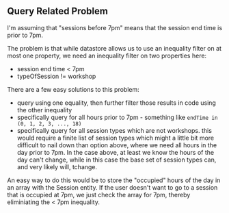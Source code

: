 ## Query Related Problem
I'm assuming that "sessions before 7pm" means that the session end time is prior to 7pm.

The problem is that while datastore allows us to use an inequality filter on at most one property, we need an inequality filter on two properties here:
* session end time < 7pm
* typeOfSession != workshop

There are a few easy solutions to this problem:
* query using one equality, then further filter those results in code using the other inequality
* specifically query for all hours prior to 7pm - something like `endTime in (0, 1, 2, 3, ..., 18)`
* specifically query for all session types which are not workshops.  this would require a finite list of session types which might a little bit more difficult to nail down than option above, where we need all hours in the day prior to 7pm.  In the case above, at least we know the hours of the day can't change, while in this case the base set of session types can, and very likely will, tchange.

An easy way to do this would be to store the "occupied" hours of the day in an array with the Session entity.  If the user doesn't want to go to a session that is occupied at 7pm, we just check the array for 7pm, thereby eliminiating the < 7pm inequality.
